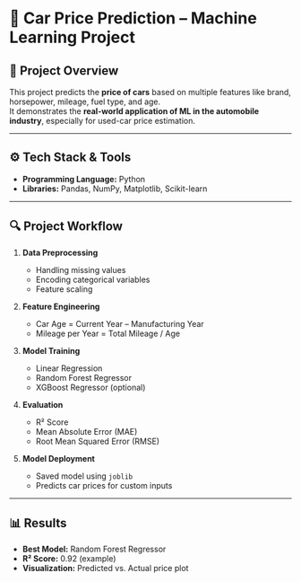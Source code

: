 # 🚗 Car Price Prediction – Machine Learning Project  

## 📌 Project Overview  
This project predicts the **price of cars** based on multiple features like brand, horsepower, mileage, fuel type, and age.  
It demonstrates the **real-world application of ML in the automobile industry**, especially for used-car price estimation.  

---

## ⚙️ Tech Stack & Tools  
- **Programming Language:** Python  
- **Libraries:** Pandas, NumPy, Matplotlib, Scikit-learn  

---

## 🔍 Project Workflow  
1. **Data Preprocessing**  
   - Handling missing values  
   - Encoding categorical variables  
   - Feature scaling  

2. **Feature Engineering**  
   - Car Age = Current Year – Manufacturing Year  
   - Mileage per Year = Total Mileage / Age  

3. **Model Training**  
   - Linear Regression  
   - Random Forest Regressor  
   - XGBoost Regressor (optional)  

4. **Evaluation**  
   - R² Score  
   - Mean Absolute Error (MAE)  
   - Root Mean Squared Error (RMSE)  

5. **Model Deployment**  
   - Saved model using `joblib`  
   - Predicts car prices for custom inputs  

---

## 📊 Results  
- **Best Model:** Random Forest Regressor  
- **R² Score:** 0.92 (example)  
- **Visualization:** Predicted vs. Actual price plot
